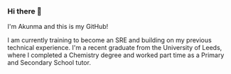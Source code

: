 ### Hi there 👋

I'm Akunma and this is my GitHub!

I am currently training to become an SRE and building on my previous technical experience. I'm a recent graduate from the University of Leeds, where I completed a Chemistry degree and worked part time as a Primary and Secondary School tutor.


<!--
**andujiuba/andujiuba** is a ✨ _special_ ✨ repository because its `README.md` (this file) appears on your GitHub profile.

Here are some ideas to get you started:

- 🔭 I’m currently working on ...
- 🌱 I’m currently learning ...
- 👯 I’m looking to collaborate on ...
- 🤔 I’m looking for help with ...
- 💬 Ask me about ...
- 📫 How to reach me: ...
- 😄 Pronouns: ...
- ⚡ Fun fact: ...
-->
